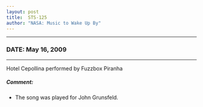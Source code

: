 ```yaml
---
layout: post
title:  STS-125
author: "NASA: Music to Wake Up By"
---
```


----
### DATE: May 16, 2009
----
Hotel Cepollina performed by Fuzzbox Piranha

##### Comment:
* The song was played for John Grunsfeld.
